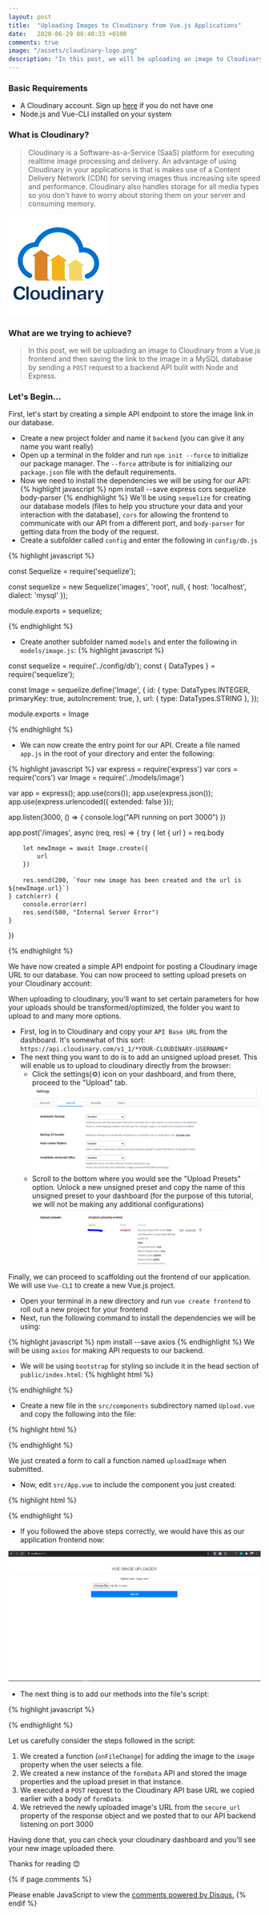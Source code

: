 ```yaml
---
layout: post
title:  "Uploading Images to Cloudinary from Vue.js Applications"
date:   2020-06-29 08:40:33 +0100
comments: true
image: "/assets/cloudinary-logo.png"
description: "In this post, we will be uploading an image to Cloudinary from a Vue.js frontend and then saving the link to the image..."
---
```


### Basic Requirements

* A Cloudinary account. Sign up [here][cloudinary-signup] if you do not have one
* Node.js and Vue-CLI installed on your system

### What is Cloudinary?

<!-- Enter cloudinary Logo here -->
> Cloudinary is a Software-as-a-Service (SaaS) platform for executing realtime image processing and delivery. An advantage of using Cloudinary in your applications is that is makes use of a Content Delivery Network (CDN) for serving images thus increasing site speed and performance. Cloudinary also handles storage for all media types so you don't have to worry about storing them on your server and consuming memory.

![Cloudinary Logo](/assets/cloudinary-logo.png)

### What are we trying to achieve?

> In this post, we will be uploading an image to Cloudinary from a Vue.js frontend and then saving the link to the image in a MySQL database by sending a `POST` request to a backend API bulit with Node and Express.

### Let's Begin...
<!-- Insert Shall we GIF here -->

First, let's start by creating a simple API endpoint to store the image link in our database.

* Create a new project folder and name it `backend` (you can give it any name you want really)
* Open up a terminal in the folder and run `npm init --force` to initialize our package manager. The `--force` attribute is for initializing our `package.json` file with the default requirements.
* Now we need to install the dependencies we will be using for our API:
{% highlight javascript %}
npm install --save express cors sequelize body-parser
{% endhighlight %}
We'll be using `sequelize` for creating our database models (files to help you structure your data and your interaction with the database), `cors` for allowing the frontend to communicate with our API from a different port, and `body-parser` for getting data from the body of the request.
* Create a subfolder called `config` and enter the following in `config/db.js`

{% highlight javascript %}

const Sequelize = require('sequelize');


const sequelize = new Sequelize('images', 'root', null, {
  host: 'localhost',
  dialect: 'mysql'
});

module.exports = sequelize;


{% endhighlight %}

* Create another subfolder named `models` and enter the following in `models/image.js`:
{% highlight javascript %}

const sequelize = require('../config/db');
const { DataTypes } = require('sequelize');

const Image = sequelize.define('Image', {
    id: {
        type: DataTypes.INTEGER,
        primaryKey: true,
        autoIncrement: true,
    },
    url: {
        type: DataTypes.STRING
    },
});

module.exports = Image


{% endhighlight %}

* We can now create the entry point for our API. Create a file named `app.js` in the root of your directory and enter the following:

{% highlight javascript %}
var express = require('express')
var cors = require('cors')
var Image = require('../models/image')


var app = express();
app.use(cors());
app.use(express.json());
app.use(express.urlencoded({ extended: false }));

app.listen(3000, () => {
    console.log("API running on port 3000")
})

app.post('/images', async (req, res) => {
    try {
        let { url } = req.body

        let newImage = await Image.create({
            url
        })

        res.send(200, `Your new image has been created and the url is ${newImage.url}`)
    } catch(err) {
        console.error(err)
        res.send(500, "Internal Server Error")
    }
})


{% endhighlight %}

We have now created a simple API endpoint for posting a Cloudinary image URL to our database. You can now proceed to setting upload presets on your Cloudinary account:

When uploading to cloudinary, you'll want to set certain parameters for how your uploads should be transformed/optimized, the folder you want to upload to and many more options.
* First, log in to Cloudinary and copy your `API Base URL` from the dashboard. It's somewhat of this sort: `https://api.cloudinary.com/v1_1/*YOUR-CLOUDINARY-USERNAME*`
* The next thing you want to do is to add an unsigned upload preset. This will enable us to upload to cloudinary directly from the browser:
    - Click the settings(⚙) icon on your dashboard, and from there, proceed to the "Upload" tab.
     ![Cloudinary Upload](/assets/cloudinary-settings.PNG)
    - Scroll to the bottom where you would see the "Upload Presets" option. Unlock a new unsigned preset and copy the name of this unsigned preset to your dashboard (for the purpose of this tutorial, we will not be making any additional configurations)
    ![Cloudinary Upload](/assets/cloudinary-upload-preset.PNG)
<!-- This is where you have the cloudinary screenshots and what-not -->

Finally, we can proceed to scaffolding out the frontend of our application. We will use `Vue-CLI` to create a new Vue.js project.

* Open your terminal in a new directory and run `vue create frontend` to roll out a new project for your frontend
* Next, run the following command to install the dependencies we will be using:

{% highlight javascript %}
npm install --save axios
{% endhighlight %}
We will be using `axios` for making API requests to our backend.

* We will be using `bootstrap` for styling so include it in the head section of `public/index.html`:
{% highlight html %}
    <link rel="stylesheet" href="https://stackpath.bootstrapcdn.com/bootstrap/4.3.1/css/bootstrap.min.css" integrity="sha384-ggOyR0iXCbMQv3Xipma34MD+dH/1fQ784/j6cY/iJTQUOhcWr7x9JvoRxT2MZw1T" crossorigin="anonymous" />
{% endhighlight %}

* Create a new file in the `src/components` subdirectory named `Upload.vue` and copy the following into the file:

{% highlight html %}

<template>
  <div class="container">
    <div class="col-md-6 mx-auto">
      <form @submit="uploadImage()">
          <div class="form-group">
              <label for="uploadInput">Upload your image here</label>
              <input @change="onFileChange" type="file" placeholder="Choose an image" required ref="file" name="" id="uploadInput" class="form-control">
          </div>
          <div class="form-group">
              <button class="btn-block">
                  Upload!
              </button>
          </div>
      </form>
    </div>
  </div>
</template>

{% endhighlight %}

We just created a form to call a function named `uploadImage` when submitted.

* Now, edit `src/App.vue` to include the component you just created:

{% highlight html %}

<template>
  <div id="app">
    <h4>VUE IMAGE UPLOADER</h4>
    <hr>
    <Upload/>
  </div>
</template>

<script>
import Upload from './components/Upload.vue'

export default {
  name: 'App',
  components: {
    Upload
  }
}
</script>

<style>

#app {
  font-family: Avenir, Helvetica, Arial, sans-serif;
  -webkit-font-smoothing: antialiased;
  -moz-osx-font-smoothing: grayscale;
  text-align: center;
  color: #2c3e50;
  margin-top: 60px;
}
</style>

{% endhighlight %}

* If you followed the above steps correctly, we would have this as our application frontend now:

![Cloudinary Upload](/assets/image-uploader.PNG)

* The next thing is to add our methods into the file's script:

{% highlight javascript %}

<script>

import axios from 'axios'

export default {
    name: "Upload",
    data() {
        return {
            image: null
        }
    },
    methods: {
        onFileChange(e) {
            var files = e.target.files || e.dataTransfer.files;
            if (!files.length)
                return;
            this.image = files[0];
        },
        uploadImage() {
            let formData = new FormData();
            let uploadPreset = "YOUR-UPLOAD-PRESET"
            let cloudinaryUrl = "CLOUDINARY-API-BASE-URL"

            formData.append('file', this.image);
            formData.append('upload_preset', uploadPreset)

            axios.post(cloudinaryUrl, formData)
            .then(res => {
                let imageUrl = res.data.secure_url;

                return axios.post(`http://localhost:3000/images`, {
                    url: imageUrl
                })
                .then(res => {
                    alert(res.data)
                })
                .catch(err => {
                    console.log(err)
                })
            })
            .catch(err => {
                console.log(err)
            })
        }
    }
}
</script>

{% endhighlight %}

Let us carefully consider the steps followed in the script:
 1. We created a function (`onFileChange`) for adding the image to the `image` property when the user selects a file. 
 2. We created a new instance of the `formData` API and stored the image properties and the upload preset in that instance.
 3. We executed a `POST` request to the Cloudinary API base URL we copied earlier with a body of `formData`.
 4. We retrieved the newly uploaded image's URL from the `secure_url` property of the response object and we posted that to our API backend listening on port 3000

 Having done that, you can check your cloudinary dashboard and you'll see your new image uploaded there.

 Thanks for reading 😊

[cloudinary-signup]: https://cloudinary.com
[Sequelize]: https://sequelize.io

{% if page.comments %}
<div id="disqus_thread"></div>
<script>

/**
*  RECOMMENDED CONFIGURATION VARIABLES: EDIT AND UNCOMMENT THE SECTION BELOW TO INSERT DYNAMIC VALUES FROM YOUR PLATFORM OR CMS.
*  LEARN WHY DEFINING THESE VARIABLES IS IMPORTANT: https://disqus.com/admin/universalcode/#configuration-variables*/
/*
var disqus_config = function () {
this.page.url = http://blog.jesutomiwa.me/2020/06/29/performing-cloudinary-uploads.html  // Replace PAGE_URL with your page's canonical URL variable
this.page.identifier = PAGE_IDENTIFIER; // Replace PAGE_IDENTIFIER with your page's unique identifier variable
};
*/
(function() { // DON'T EDIT BELOW THIS LINE
var d = document, s = d.createElement('script');
s.src = 'https://prismatic-blog.disqus.com/embed.js';
s.setAttribute('data-timestamp', +new Date());
(d.head || d.body).appendChild(s);
})();
</script>
<noscript>Please enable JavaScript to view the <a href="https://disqus.com/?ref_noscript">comments powered by Disqus.</a></noscript>
{% endif %}